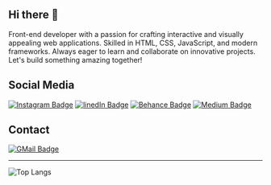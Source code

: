 ## Hi there 👋

Front-end developer with a passion for crafting interactive and visually appealing web applications. Skilled in HTML, CSS, JavaScript, and modern frameworks. Always eager to learn and collaborate on innovative projects. Let's build something amazing together!

## Social Media
[![Instagram Badge](https://img.shields.io/badge/-Iyan_Sanjaya-2d2d2d?style=for-the-badge&logo=instagram&style=flat)](https://instagram.com/iyansanjaya)
[![linedIn Badge](https://img.shields.io/badge/-Iyan_Sanjaya-2d2d2d?style=for-the-badge&logo=linkedin&style=flat)](https://linkedin.com/in/iyansanjaya)
[![Behance Badge](https://img.shields.io/badge/-Iyan_Sanjaya-2d2d2d?style=for-the-badge&logo=behance&style=flat)](https://behance.net/iyansanjaya)
[![Medium Badge](https://img.shields.io/badge/-Iyan_Sanjaya-2d2d2d?style=for-the-badge&logo=medium&style=flat)](https://iyansanjaya.medium.com)

## Contact 
[![GMail Badge](https://img.shields.io/badge/-hallo@iyansanjaya.my.id-2d2d2d?style=for-the-badge&logo=gmail&style=flat)](mailto:hallo@iyansanjaya.my.id)
____
![Top Langs](https://github-readme-stats.vercel.app/api/top-langs/?username=iyansanjaya&layout=compact&theme=transparent)
